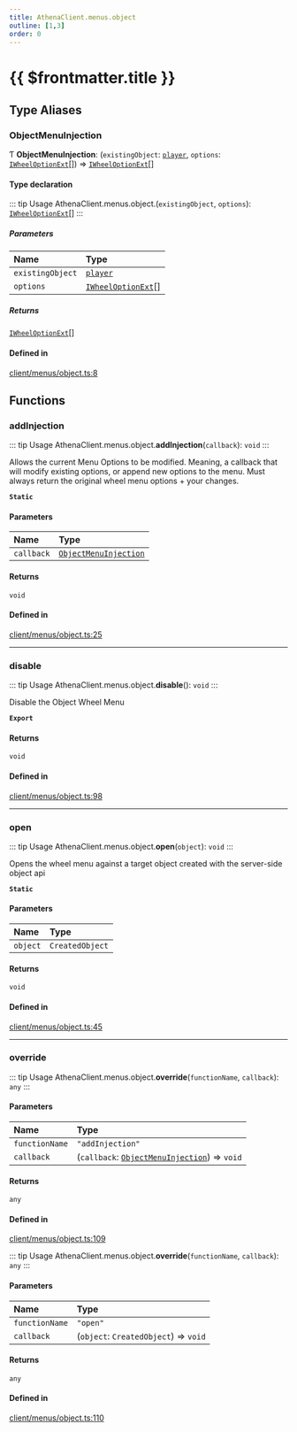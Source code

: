 ```yaml
---
title: AthenaClient.menus.object
outline: [1,3]
order: 0
---
```


# {{ $frontmatter.title }}


## Type Aliases

### ObjectMenuInjection

Ƭ **ObjectMenuInjection**: (`existingObject`: [`player`](server_config.md#player), `options`: [`IWheelOptionExt`](../interfaces/shared_interfaces_wheelMenu_IWheelOptionExt.md)[]) => [`IWheelOptionExt`](../interfaces/shared_interfaces_wheelMenu_IWheelOptionExt.md)[]

#### Type declaration

::: tip Usage
AthenaClient.menus.object.(`existingObject`, `options`): [`IWheelOptionExt`](../interfaces/shared_interfaces_wheelMenu_IWheelOptionExt.md)[]
:::

##### Parameters

| Name | Type |
| :------ | :------ |
| `existingObject` | [`player`](server_config.md#player) |
| `options` | [`IWheelOptionExt`](../interfaces/shared_interfaces_wheelMenu_IWheelOptionExt.md)[] |

##### Returns

[`IWheelOptionExt`](../interfaces/shared_interfaces_wheelMenu_IWheelOptionExt.md)[]

#### Defined in

[client/menus/object.ts:8](https://github.com/Stuyk/altv-athena/blob/92069ee/src/core/client/menus/object.ts#L8)

## Functions

### addInjection

::: tip Usage
AthenaClient.menus.object.**addInjection**(`callback`): `void`
:::

Allows the current Menu Options to be modified.
Meaning, a callback that will modify existing options, or append new options to the menu.
Must always return the original wheel menu options + your changes.

**`Static`**

#### Parameters

| Name | Type |
| :------ | :------ |
| `callback` | [`ObjectMenuInjection`](client_menus_object.md#ObjectMenuInjection) |

#### Returns

`void`

#### Defined in

[client/menus/object.ts:25](https://github.com/Stuyk/altv-athena/blob/92069ee/src/core/client/menus/object.ts#L25)

___

### disable

::: tip Usage
AthenaClient.menus.object.**disable**(): `void`
:::

Disable the Object Wheel Menu

**`Export`**

#### Returns

`void`

#### Defined in

[client/menus/object.ts:98](https://github.com/Stuyk/altv-athena/blob/92069ee/src/core/client/menus/object.ts#L98)

___

### open

::: tip Usage
AthenaClient.menus.object.**open**(`object`): `void`
:::

Opens the wheel menu against a target object created with the server-side object api

**`Static`**

#### Parameters

| Name | Type |
| :------ | :------ |
| `object` | `CreatedObject` |

#### Returns

`void`

#### Defined in

[client/menus/object.ts:45](https://github.com/Stuyk/altv-athena/blob/92069ee/src/core/client/menus/object.ts#L45)

___

### override

::: tip Usage
AthenaClient.menus.object.**override**(`functionName`, `callback`): `any`
:::

#### Parameters

| Name | Type |
| :------ | :------ |
| `functionName` | ``"addInjection"`` |
| `callback` | (`callback`: [`ObjectMenuInjection`](client_menus_object.md#ObjectMenuInjection)) => `void` |

#### Returns

`any`

#### Defined in

[client/menus/object.ts:109](https://github.com/Stuyk/altv-athena/blob/92069ee/src/core/client/menus/object.ts#L109)

::: tip Usage
AthenaClient.menus.object.**override**(`functionName`, `callback`): `any`
:::

#### Parameters

| Name | Type |
| :------ | :------ |
| `functionName` | ``"open"`` |
| `callback` | (`object`: `CreatedObject`) => `void` |

#### Returns

`any`

#### Defined in

[client/menus/object.ts:110](https://github.com/Stuyk/altv-athena/blob/92069ee/src/core/client/menus/object.ts#L110)

